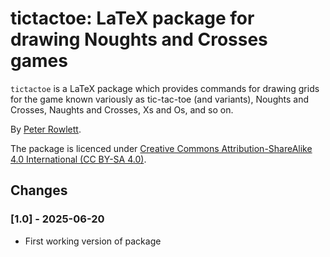 # tictactoe: LaTeX package for drawing Noughts and Crosses games

`tictactoe` is a LaTeX package which provides commands for drawing grids for the game known variously as tic-tac-toe (and variants), Noughts and Crosses, Naughts and Crosses, Xs and Os, and so on.

By [Peter Rowlett](https://github.com/prowlett/).

The package is licenced under [Creative Commons Attribution-ShareAlike 4.0 International (CC BY-SA 4.0)](https://creativecommons.org/licenses/by-sa/4.0/).

## Changes

### [1.0] - 2025-06-20

- First working version of package
